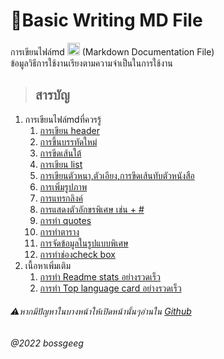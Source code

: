 # 👻Basic Writing MD File
การเขียนไฟล์md <img height=20px src="https://camo.githubusercontent.com/7f65f69ad22ee0caca8ef19a8ba38d94f768b27bcd6b26e3440a429e1d54cfbf/68747470733a2f2f63646e2e737667706f726e2e636f6d2f6c6f676f732f6d61726b646f776e2e737667" />
(Markdown Documentation File)<br>
ข้อมูลวิธีการใช้งานเรียงตามความจำเป็นในการใช้งาน
> ## สารบัญ
   1. การเขียนไฟล์mdที่ควรรู้
      1. [การเขียน header](/ที่ควรรู้/1-การเขียน_header.md)
      2. [การขึ้นบรรทัดใหม่](/ที่ควรรู้/2-การขึ้นบรรทัดใหม่.md)
      3. [การขีดเส้นใต้](/ที่ควรรู้/3-การขีดเส้นใต้.md)
      4. [การเขียน list](/ที่ควรรู้/4-การเขียน_list.md)
      5. [การเขียนตัวหนา,ตัวเอียง,การขีดเส้นทับตัวหนังสือ](/ที่ควรรู้/5-การเขียนตัวหนา_ตัวเอียง_การขีดเส้นทับตัวหนังสือ.md)
      6. [การเพิ่มรูปภาพ](/ที่ควรรู้/6-การเพิ่มรูปภาพ.md)
      7. [การแทรกลิงค์](/ที่ควรรู้/7-การแทรกลิงค์.md)
      8. [การแสดงตัวอักขรพิเศษ เช่น + #](/ที่ควรรู้/8-การแสดงตัวอักขรพิเศษ_เช่น_%2B_%23.md)
      9. [การทำ quotes](/ที่ควรรู้/9-การทำ_quotes.md)
      10. [การทำตาราง](/ที่ควรรู้/910-การทำตาราง.md)
      11. [การจัดข้อมูลในรูปแบบพิเศษ](/ที่ควรรู้/911-การจัดข้อมูลในรูปแบบพิเศษ.md)
      12. [การทำช่องcheck box](/ที่ควรรู้/912-การทำช่องcheck_box.md)
   2. เนื้อหาเพิ่มเติม
      1. [การทำ Readme stats อย่างรวดเร็ว](/เพิ่มเติม/1-การทำReadme_stats.md)
      2. [การทำ Top language card อย่างรวดเร็ว](/เพิ่มเติม/2-การทำTop_language_card.md)

###### ⚠️หากมีปัญหาในบางหน้าให้เปิดหน้านั้นๆอ่านใน [Github](https://github.com/BoszGTec/Basic-Writing-MD-File-Pb)
###### @2022 bossgeeg




